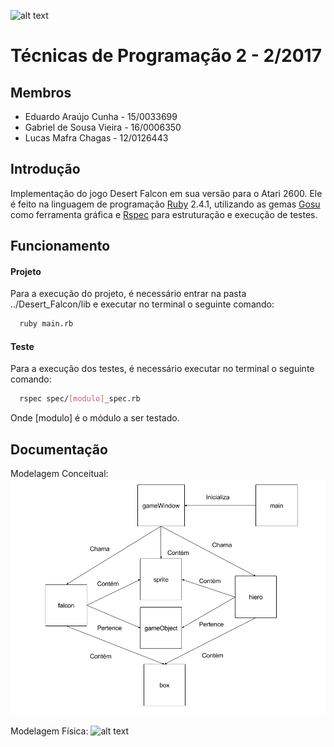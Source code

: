 ![alt text](http://www.unb.br/images/Imagens/logo_unb.png)

# Técnicas de Programação 2 - 2/2017

## Membros
* Eduardo Araújo Cunha - 15/0033699
* Gabriel de Sousa Vieira - 16/0006350
* Lucas Mafra Chagas - 12/0126443


## Introdução

Implementação do jogo Desert Falcon em sua versão para o Atari 2600. Ele é feito na linguagem de programação [Ruby](https://www.ruby-lang.org/pt/) 2.4.1, utilizando as gemas [Gosu](https://github.com/gosu/gosu) como ferramenta gráfica e [Rspec](https://github.com/rspec/rspec) para estruturação e execução de testes.

## Funcionamento

#### Projeto

Para a execução do projeto, é necessário entrar na pasta ../Desert_Falcon/lib e executar no terminal o seguinte comando:

```bash
  ruby main.rb
```

#### Teste

Para a execução dos testes, é necessário executar no terminal o seguinte comando:

```bash
  rspec spec/[modulo]_spec.rb
```

Onde [modulo] é o módulo a ser testado.


## Documentação

Modelagem Conceitual: ![alt text](Documentacao/Modelo_Conceitual_-_Desert_Falcon.png)

Modelagem Física: ![alt text](Documentacao/Modelo_Fisico_-_Desert_Falcon.png)
